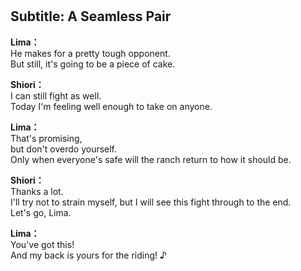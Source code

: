 # 

  
## Subtitle: A Seamless Pair
  
**Lima：**  
He makes for a pretty tough opponent.  
But still, it's going to be a piece of cake.  
  
**Shiori：**  
I can still fight as well.  
Today I'm feeling well enough to take on anyone.  
  
**Lima：**  
That's promising,  
but don't overdo yourself.  
Only when everyone's safe will the ranch return to how it should be.  
  
**Shiori：**  
Thanks a lot.  
I'll try not to strain myself, but I will see this fight through to the end.  
Let's go, Lima.  
  
**Lima：**  
You've got this!  
And my back is yours for the riding! ♪  
